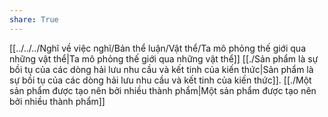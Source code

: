 ```yaml
---
share: True
---
```

[[../../../Nghĩ về việc nghĩ/Bản thể luận/Vật thể/Ta mô phỏng thế giới qua những vật thể|Ta mô phỏng thế giới qua những vật thể]]
[[./Sản phẩm là sự bồi tụ của các dòng hải lưu nhu cầu và kết tinh của kiến thức|Sản phẩm là sự bồi tụ của các dòng hải lưu nhu cầu và kết tinh của kiến thức]]. [[./Một sản phẩm được tạo nên bởi nhiều thành phẩm|Một sản phẩm được tạo nên bởi nhiều thành phẩm]]
